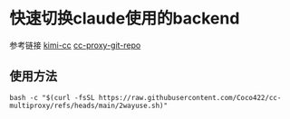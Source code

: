 # 快速切换claude使用的backend

参考链接 
[kimi-cc](https://github.com/LLM-Red-Team/kimi-cc/blob/main/install.sh)
[cc-proxy-git-repo](https://github.com/fuergaosi233/claude-code-proxy)


## 使用方法

`bash -c "$(curl -fsSL https://raw.githubusercontent.com/Coco422/cc-multiproxy/refs/heads/main/2wayuse.sh)"`

